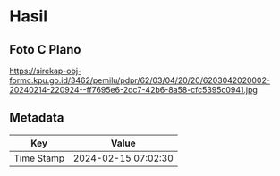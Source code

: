# Hasil

## Foto C Plano

https://sirekap-obj-formc.kpu.go.id/3462/pemilu/pdpr/62/03/04/20/20/6203042020002-20240214-220924--ff7695e6-2dc7-42b6-8a58-cfc5395c0941.jpg


## Metadata

| Key        | Value               |
| ---------- | ------------------- |
| Time Stamp | 2024-02-15 07:02:30 |




